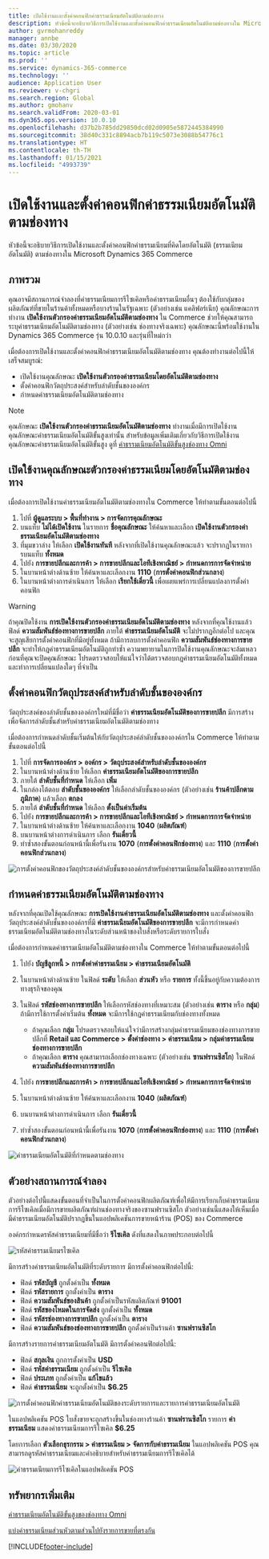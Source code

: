 ```yaml
---
title: เปิดใช้งานและตั้งค่าคอนฟิกค่าธรรมเนียมอัตโนมัติตามช่องทาง
description: หัวข้อนี้จะอธิบายวิธีการเปิดใช้งานและตั้งค่าคอนฟิกค่าธรรมเนียมอัตโนมัติตามช่องทางใน Microsoft Dynamics 365 Commerce
author: gvrmohanreddy
manager: annbe
ms.date: 03/30/2020
ms.topic: article
ms.prod: ''
ms.service: dynamics-365-commerce
ms.technology: ''
audience: Application User
ms.reviewer: v-chgri
ms.search.region: Global
ms.author: gmohanv
ms.search.validFrom: 2020-03-01
ms.dyn365.ops.version: 10.0.10
ms.openlocfilehash: d37b2b785dd29850dcd02d0905e5872445384990
ms.sourcegitcommit: 38d40c331c8894acb7b119c5073e3088b54776c1
ms.translationtype: HT
ms.contentlocale: th-TH
ms.lasthandoff: 01/15/2021
ms.locfileid: "4993739"
---
```

# <a name="enable-and-configure-auto-charges-by-channel"></a>เปิดใช้งานและตั้งค่าคอนฟิกค่าธรรมเนียมอัตโนมัติตามช่องทาง

หัวข้อนี้จะอธิบายวิธีการเปิดใช้งานและตั้งค่าคอนฟิกค่าธรรมเนียมที่คิดโดยอัตโนมัติ (ธรรมเนียมอัตโนมัติ) ตามช่องทางใน Microsoft Dynamics 365 Commerce

## <a name="overview"></a>ภาพรวม

คุณอาจมีสถานการณ์จำลองที่ค่าธรรมเนียมการรีไซเคิลหรือค่าธรรมเนียมอื่นๆ ต้องใช้กับกลุ่มของผลิตภัณฑ์ที่ขายในร้านค้าทั้งหมดหรือบางร้านในรัฐเฉพาะ (ตัวอย่างเช่น แคลิฟอร์เนีย) คุณลักษณะการทำงาน **เปิดใช้งานตัวกรองค่าธรรมเนียมอัตโนมัติตามช่องทาง** ใน Commerce ช่วยให้คุณสามารถระบุค่าธรรมเนียมอัตโนมัติตามช่องทาง (ตัวอย่างเช่น ช่องทางจริงเฉพาะ) คุณลักษณะนี้พร้อมใช้งานใน Dynamics 365 Commerce รุ่น 10.0.10 และรุ่นที่ใหม่กว่า

เมื่อต้องการเปิดใช้งานและตั้งค่าคอนฟิกค่าธรรมเนียมอัตโนมัติตามช่องทาง คุณต้องทำงานต่อไปนี้ให้เสร็จสมบูรณ์:

- เปิดใช้งานคุณลักษณะ **เปิดใช้งานตัวกรองค่าธรรมเนียมโดยอัตโนมัติตามช่องทาง**
- ตั้งค่าคอนฟิกวัตถุประสงค์สำหรับลำดับชั้นขององค์กร
- กำหนดค่าธรรมเนียมอัตโนมัติตามช่องทาง

> [!NOTE]
> คุณลักษณะ **เปิดใช้งานตัวกรองค่าธรรมเนียมอัตโนมัติตามช่องทาง** ทำงานเมื่อมีการเปิดใช้งานคุณลักษณะค่าธรรมเนียมอัตโนมัติขั้นสูงเท่านั้น สำหรับข้อมูลเพิ่มเติมเกี่ยวกับวิธีการเปิดใช้งานคุณลักษณะค่าธรรมเนียมอัตโนมัติขั้นสูง ดูที่ [ค่าธรรมเนียมอัตโนมัติขั้นสูงช่องทาง Omni](omni-auto-charges.md)

## <a name="turn-on-the-enable-filter-auto-charges-by-channel-feature"></a>เปิดใช้งานคุณลักษณะตัวกรองค่าธรรมเนียมโดยอัตโนมัติตามช่องทาง

เมื่อต้องการเปิดใช้งานค่าธรรมเนียมอัตโนมัติตามช่องทางใน Commerce ให้ทำตามขั้นตอนต่อไปนี้

1. ไปที่ **ผู้ดูแลระบบ \> พื้นที่ทำงาน \> การจัดการคุณลักษณะ**
1. บนแท็บ **ไม่ได้เปิดใช้งาน** ในรายการ **ชื่อคุณลักษณะ** ให้ค้นหาและเลือก **เปิดใช้งานตัวกรองค่าธรรมเนียมอัตโนมัติตามช่องทาง**
1. ที่มุมขวาล่าง ให้เลือก **เปิดใช้งานทันที** หลังจากที่เปิดใช้งานคุณลักษณะแล้ว จะปรากฏในรายการบนแท็บ **ทั้งหมด**
1. ไปยัง **การขายปลีกและการค้า \> การขายปลีกและไอทีเชิงพาณิชย์ \> กำหนดการการจัดจำหน่าย**
1. ในบานหน้าต่างด้านซ้าย ให้ค้นหาและเลือกงาน **1110** (**การตั้งค่าคอนฟิกส่วนกลาง**)
1. ในบานหน้าต่างการดำเนินการ ให้เลือก **เรียกใช้เดี๋ยวนี้** เพื่อเผยแพร่การเปลี่ยนแปลงการตั้งค่าคอนฟิก

> [!WARNING]
> ถ้าคุณปิดใช้งาน **การเปิดใช้งานตัวกรองค่าธรรมเนียมอัตโนมัติตามช่องทาง** หลังจากที่คุณใช้งานแล้ว ฟิลด์ **ความสัมพันธ์ช่องทางการขายปลีก** ภายใต้ **ค่าธรรมเนียมอัตโนมัติ** จะไม่ปรากฏอีกต่อไป และคุณจะสูญเสียการตั้งค่าคอนฟิกที่มีอยู่ทั้งหมด ถ้ามีการลบการตั้งค่าคอนฟิก **ความสัมพันธ์ช่องทางการขายปลีก** จะทำให้กฎค่าธรรมเนียมอัตโนมัติถูกทำซ้ำ ความพยายามในการปิดใช้งานคุณลักษณะจะล้มเหลว ก่อนที่คุณจะปิดคุณลักษณะ โปรดตรวจสอบให้แน่ใจว่าได้ตรวจสอบกฎค่าธรรมเนียมอัตโนมัติทั้งหมดและทำการเปลี่ยนแปลงใดๆ ที่จำเป็น

## <a name="configure-the-organization-hierarchy-purpose"></a>ตั้งค่าคอนฟิกวัตถุประสงค์สำหรับลำดับชั้นขององค์กร

วัตถุประสงค์ของลำดับชั้นขององค์กรใหม่ที่มีชื่อว่า **ค่าธรรมเนียมอัตโนมัติของการขายปลีก** มีการสร้างเพื่อจัดการลำดับชั้นสำหรับค่าธรรมเนียมอัตโนมัติตามช่องทาง

เมื่อต้องการกำหนดลำดับชั้นเริ่มต้นให้กับวัตถุประสงค์ลำดับชั้นขององค์กรใน Commerce ให้ทำตามขั้นตอนต่อไปนี้
        
1. ไปที่ **การจัดการองค์กร \> องค์กร \> วัตถุประสงค์สำหรับลำดับชั้นขององค์กร**
1. ในบานหน้าต่างด้านซ้าย ให้เลือก **ค่าธรรมเนียมอัตโนมัติของการขายปลีก**
1. ภายใต้ **ลำดับชั้นที่กำหนด** ให้เลือก **เพิ่ม**
1. ในกล่องโต้ตอบ **ลำดับชั้นขององค์กร** ให้เลือกลำดับชั้นขององค์กร (ตัวอย่างเช่น **ร้านค้าปลีกตามภูมิภาค**) แล้วเลือก **ตกลง**
1. ภายใต้ **ลำดับชั้นที่กำหนด** ให้เลือก **ตั้งเป็นค่าเริ่มต้น**
1. ไปยัง **การขายปลีกและการค้า \> การขายปลีกและไอทีเชิงพาณิชย์ \> กำหนดการการจัดจำหน่าย**
1. ในบานหน้าต่างด้านซ้าย ให้ค้นหาและเลือกงาน **1040** (**ผลิตภัณฑ์**)
1. บนบานหน้าต่างการดำเนินการ เลือก **รันเดี๋ยวนี้**
1. ทำซ้ำสองขั้นตอนก่อนหน้านี้เพื่อรันงาน **1070** (**การตั้งค่าคอนฟิกช่องทาง**) และ **1110** (**การตั้งค่าคอนฟิกส่วนกลาง**)

![การตั้งค่าคอนฟิกของวัตถุประสงค์ลำดับชั้นขององค์กรสำหรับค่าธรรมเนียมอัตโนมัติของการขายปลีก](media/Auto-charges-org-hierarchy-purpose.png)

## <a name="define-auto-charges-by-channel"></a>กำหนดค่าธรรมเนียมอัตโนมัติตามช่องทาง

หลังจากที่คุณเปิดใช้คุณลักษณะ **การเปิดใช้งานค่าธรรมเนียมอัตโนมัติตามช่องทาง** และตั้งค่าคอนฟิกวัตถุประสงค์ลำดับชั้นขององค์กรที่มี **ค่าธรรมเนียมอัตโนมัติของการขายปลีก** จะมีการกำหนดค่าธรรมเนียมอัตโนมัติตามช่องทางในระดับส่วนหน้าของใบสั่งหรือระดับรายการใบสั่ง

เมื่อต้องการกำหนดค่าธรรมเนียมอัตโนมัติตามช่องทางใน Commerce ให้ทำตามขั้นตอนต่อไปนี้

1. ไปยัง **บัญชีลูกหนี้ \> การตั้งค่าค่าธรรมเนียม \> ค่าธรรมเนียมอัตโนมัติ**
1. ในบานหน้าต่างด้านซ้าย ในฟิลด์ **ระดับ** ให้เลือก **ส่วนหัว** หรือ **รายการ** ทั้งนี้ขึ้นอยู่กับความต้องการทางธุรกิจของคุณ
1. ในฟิลด์ **รหัสช่องทางการขายปลีก** ให้เลือกรหัสช่องทางที่เหมาะสม (ตัวอย่างเช่น **ตาราง** หรือ **กลุ่ม**) ถ้ามีการใช้การตั้งค่าเริ่มต้น **ทั้งหมด** จะมีการใช้กฎค่าธรรมเนียมกับช่องทางทั้งหมด

    - ถ้าคุณเลือก **กลุ่ม** โปรดตรวจสอบให้แน่ใจว่ามีการสร้างกลุ่มค่าธรรมเนียมของช่องทางการขายปลีกที่ **Retail และ Commerce \> ตั้งค่าช่องทาง \> ค่าธรรมเนียม \> กลุ่มค่าธรรมเนียมช่องทางการขายปลีก**
    - ถ้าคุณเลือก **ตาราง** คุณสามารถเลือกช่องทางเฉพาะ (ตัวอย่างเช่น **ซานฟรานซิสโก**) ในฟิลด์ **ความสัมพันธ์ช่องทางการขายปลีก**

1. ไปยัง **การขายปลีกและการค้า \> การขายปลีกและไอทีเชิงพาณิชย์ \> กำหนดการการจัดจำหน่าย**
1. ในบานหน้าต่างด้านซ้าย ให้ค้นหาและเลือกงาน **1040** (**ผลิตภัณฑ์**)
1. บนบานหน้าต่างการดำเนินการ เลือก **รันเดี๋ยวนี้**
1. ทำซ้ำสองขั้นตอนก่อนหน้านี้เพื่อรันงาน **1070** (**การตั้งค่าคอนฟิกช่องทาง**) และ **1110** (**การตั้งค่าคอนฟิกส่วนกลาง**)
    
![ค่าธรรมเนียมอัตโนมัติที่กำหนดตามช่องทาง](media/Auto-charges-line-charge-by-channel.png)

## <a name="example-scenario"></a>ตัวอย่างสถานการณ์จำลอง

ตัวอย่างต่อไปนี้แสดงขั้นตอนที่จำเป็นในการตั้งค่าคอนฟิกผลิตภัณฑ์เพื่อให้มีการเรียกเก็บค่าธรรมเนียมการรีไซเคิลเมื่อมีการขายผลิตภัณฑ์ผ่านช่องทางจริงของซานฟรานซิสโก ตัวอย่างเช่นนี้แสดงให้เห็นเมื่อมีค่าธรรมเนียมอัตโนมัติปรากฏขึ้นในแอปพลิเคชันการขายหน้าร้าน (POS) ของ Commerce

องค์กรกำหนดรหัสค่าธรรมเนียมที่มีชื่อว่า **รีไซเคิล** ดังที่แสดงในภาพประกอบต่อไปนี้

![รหัสค่าธรรมเนียมรไซเคิล](media/Auto-charges-charge-code.png)

มีการสร้างค่าธรรมเนียมอัตโนมัติที่ระดับรายการ มีการตั้งค่าคอนฟิกต่อไปนี้:

- ฟิลด์ **รหัสบัญชี** ถูกตั้งค่าเป็น **ทั้งหมด**
- ฟิลด์ **รหัสรายการ** ถูกตั้งค่าเป็น **ตาราง**
- ฟิลด์ **ความสัมพันธ์ของสินค้า** ถูกตั้งค่าเป็นรหัสผลิตภัณฑ์ **91001**
- ฟิลด์ **รหัสของโหมดในการจัดส่ง** ถูกตั้งค่าเป็น **ทั้งหมด**
- ฟิลด์ **รหัสรช่องทางการขายปลีก** ถูกตั้งค่าเป็น **ตาราง**
- ฟิลด์ **ความสัมพันธ์ของช่องทางการขายปลีก** ถูกตั้งค่าเป็นร้านค้า **ซานฟรานซิสโก**

มีการสร้างรายการค่าธรรมเนียมอัตโนมัติ มีการตั้งค่าคอนฟิกต่อไปนี้:

- ฟิลด์ **สกุลเงิน** ถูกการตั้งค่าเป็น **USD**
- ฟิลด์ **รหัสค่าธรรมเนียม** ถูกตั้งค่าเป็น **รีไซเคิล**
- ฟิลด์ **ประเภท** ถูกตั้งค่าเป็น **แก้ไขแล้ว**
- ฟิลด์ **ค่าธรรมเนียม** จะถูกตั้งค่าเป็น **$6.25**

![การตั้งค่าคอนฟิกค่าธรรมเนียมอัตโนมัติของระดับรายการและรายการค่าธรรมเนียมอัตโนมัติ](media/Auto-charges-recyclingfee-line-fee.png)

ในแอปพลิเคชัน POS ใบสั่งขายจะถูกสร้างขึ้นในช่องทางร้านค้า **ซานฟรานซิสโก** รายการ **ค่าธรรมเนียม** แสดงค่าธรรมเนียมการรีไซเคิล **$6.25**

โดยการเลือก **ตัวเลือกธุรกรรม \> ค่าธรรมเนียม \> จัดการกับค่าธรรมเนียม** ในแอปพลิเคชัน POS คุณสามารถดูรหัสค่าธรรมเนียมและคำอธิบายสำหรับค่าธรรมเนียมการรีไซเคิลได้

![ค่าธรรมเนียมการรีไซเคิลในแอปพลิเคชัน POS](media/pos-auto-charges-recyclingfee-line-fee.png)

## <a name="additional-resources"></a>ทรัพยากรเพิ่มเติม

[ค่าธรรมเนียมอัตโนมัติขั้นสูงของช่องทาง Omni](omni-auto-charges.md)

[แบ่งค่าธรรมเนียมส่วนหัวตามส่วนไปยังรายการขายที่ตรงกัน](pro-rate-charges-matching-lines.md)


[!INCLUDE[footer-include](../includes/footer-banner.md)]
